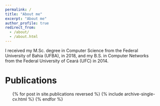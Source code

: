 ```yaml
---
permalink: /
title: "About me"
excerpt: "About me"
author_profile: true
redirect_from: 
  - /about/
  - /about.html
---
```


I received my M.Sc. degree in Computer Science from the Federal University of Bahia (UFBA), in 2018, and my B.S. in Computer Networks from the Federal University of Ceará (UFC) in 2014.

Publications
======
  <ul>{% for post in site.publications reversed %}
    {% include archive-single-cv.html %}
  {% endfor %}</ul>
  
